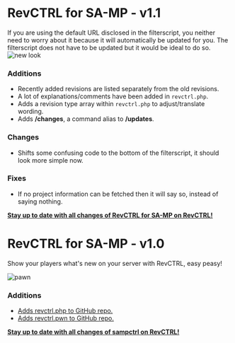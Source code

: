 **RevCTRL for SA-MP -** v1.1
==

If you are using the default URL disclosed in the filterscript, you neither need to worry about it because it will automatically be updated for you. The filterscript does not have to be updated but it would be ideal to do so. ![new look](//i.imgur.com/d0Wbtq6.png "new look")

### Additions
* Recently added revisions are listed separately from the old revisions.
* A lot of explanations/comments have been added in `revctrl.php`.
* Adds a revision type array within `revctrl.php` to adjust/translate wording.
* Adds **/changes**, a command alias to **/updates**.

### Changes
* Shifts some confusing code to the bottom of the filterscript, it should look more simple now.

### Fixes
* If no project information can be fetched then it will say so, instead of saying nothing.

**[Stay up to date with all changes of RevCTRL for SA-MP on RevCTRL!](https://revctrl.com/IrresistibleDev/sampctrl)**

**RevCTRL for SA-MP -** v1.0
==

Show your players what's new on your server with RevCTRL, easy peasy!

![pawn](https://i.imgur.com/eOWgtZP.png "pawn")

### Additions
* [Adds revctrl.php to GitHub repo.](https://github.com/zeelorenc/sampctrl/blob/master/revctrl.php)
* [Adds revctrl.pwn to GitHub repo.](https://github.com/zeelorenc/sampctrl/blob/master/revctrl.pwn)

**[Stay up to date with all changes of sampctrl on RevCTRL!](https://revctrl.com/IrresistibleDev/sampctrl)**
